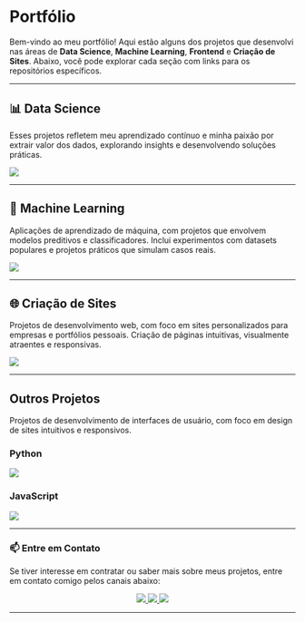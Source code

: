# Portfólio

Bem-vindo ao meu portfólio! Aqui estão alguns dos projetos que desenvolvi nas áreas de **Data Science**, **Machine Learning**, **Frontend** e **Criação de Sites**. Abaixo, você pode explorar cada seção com links para os repositórios específicos.

---

## 📊 **Data Science**
Esses projetos refletem meu aprendizado contínuo e minha paixão por extrair valor dos dados, explorando insights e desenvolvendo soluções práticas.

<p align="left">
  <a href="https://github.com/XavierJoao/air-quality-project">
    <img src="https://img.shields.io/badge/Qualidade%20do%20Ar%20em%20Cidades%20Brasileiras-0077B5?style=for-the-badge&logo=github&logoColor=white" />
  </a>
</p>

---

## 🧠 **Machine Learning**
Aplicações de aprendizado de máquina, com projetos que envolvem modelos preditivos e classificadores. Inclui experimentos com datasets populares e projetos práticos que simulam casos reais.

<p align="left">
  <a href="https://github.com/XavierJoao/credit-card-fraud">
    <img src="https://img.shields.io/badge/Detecção%20de%20Fraudes-FF0000?style=for-the-badge&logo=python&logoColor=white" />
  </a>
</p>

---

## 🌐 **Criação de Sites**
Projetos de desenvolvimento web, com foco em sites personalizados para empresas e portfólios pessoais. Criação de páginas intuitivas, visualmente atraentes e responsivas.

<p align="left">
  <a href="https://github.com/XavierJoao/Sites?tab=readme-ov-file">
    <img src="https://img.shields.io/badge/Exemplos%20de%20Sites-181717?style=for-the-badge&logo=github&logoColor=white" />
  </a>
</p>

---

##  **Outros Projetos**
Projetos de desenvolvimento de interfaces de usuário, com foco em design de sites intuitivos e responsivos.

### Python
<p align="left">
  <a href="https://github.com/XavierJoao/controle_bancario">
    <img src="https://img.shields.io/badge/Projeto%20Controle%20Bancário-008000?style=for-the-badge&logo=python&logoColor=white" />
  </a>
</p>

### JavaScript
<p align="left">
  <a href="https://github.com/XavierJoao/projeto-exemplo">
    <img src="https://img.shields.io/badge/Projeto%20Exemplo-F7DF1E?style=for-the-badge&logo=javascript&logoColor=black" />
  </a>
</p>

---

### 📫 **Entre em Contato**
Se tiver interesse em contratar ou saber mais sobre meus projetos, entre em contato comigo pelos canais abaixo:

<p align="center">
  <a href="mailto:joaovitordeo.xavier021@gmail.com">
    <img src="https://img.shields.io/badge/E--mail-0077B5?style=for-the-badge&logo=gmail&logoColor=white" />
  </a>
  <a href="https://linkedin.com/in/joão-vítor-4479141a0">
    <img src="https://img.shields.io/badge/LinkedIn-0077B5?style=for-the-badge&logo=linkedin&logoColor=white" />
  </a>
  <a href="https://wa.me/+5511951724615">
    <img src="https://img.shields.io/badge/WhatsApp-25D366?style=for-the-badge&logo=whatsapp&logoColor=white" />
  </a>
</p>

---
